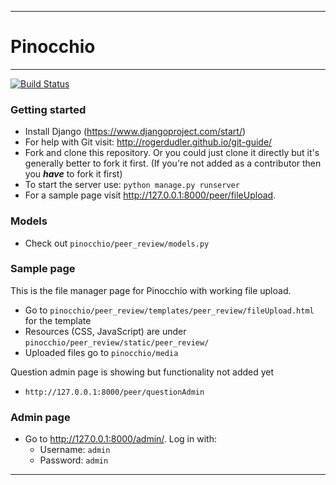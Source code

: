 -------------
# Pinocchio
-------------
[![Build Status](https://travis-ci.org/MatthiasHarvey/pinocchio.svg?branch=master)](https://travis-ci.org/MatthiasHarvey/pinocchio)

### Getting started
- Install Django (https://www.djangoproject.com/start/)
- For help with Git visit: http://rogerdudler.github.io/git-guide/
- Fork and clone this repository. Or you could just clone it directly but it's generally better to fork it first. (If you're not added as a contributor then you ***have*** to fork it first)
- To start the server use: `python manage.py runserver`
- For a sample page visit http://127.0.0.1:8000/peer/fileUpload.

### Models
- Check out `pinocchio/peer_review/models.py`

### Sample page
This is the file manager page for Pinocchio with working file upload.

- Go to `pinocchio/peer_review/templates/peer_review/fileUpload.html` for the template
- Resources (CSS, JavaScript) are under `pinocchio/peer_review/static/peer_review/`
- Uploaded files go to `pinocchio/media`

Question admin page is showing but functionality not added yet
- `http://127.0.0.1:8000/peer/questionAdmin`

### Admin page
- Go to http://127.0.0.1:8000/admin/.
Log in with:
  - Username: `admin`
  - Password: `admin`

-------------
